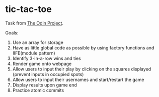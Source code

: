 # tic-tac-toe
Task from <a href="https://www.theodinproject.com/lessons/node-path-javascript-tic-tac-toe">The Odin Project</a>.

Goals:
1. Use an array for storage
2. Have as little global code as possible by using factory functions and IIFE(module pattern)
3. Identify 3-in-a-row wins and ties
4. Render game onto webpage
5. Allow users to input their play by clicking on the squares displayed (prevent inputs in occupied spots)
6. Allow users to input their usernames and start/restart the game
7. Display results upon game end
8. Practice atomic commits